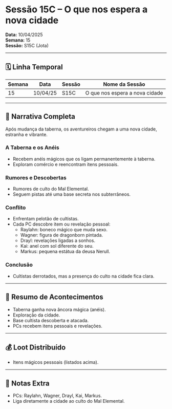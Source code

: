 # Sessão 15C – O que nos espera a nova cidade  
**Data:** 10/04/2025  
**Semana:** 15  
**Sessão:** S15C (Jota)  

---

## 🗓 Linha Temporal
| Semana | Data      | Sessão | Nome da Sessão               |
|--------|-----------|--------|-------------------------------|
| 15     | 10/04/25  | S15C   | O que nos espera a nova cidade |

---

## 📖 Narrativa Completa
Após mudança da taberna, os aventureiros chegam a uma nova cidade, estranha e vibrante.  

### A Taberna e os Anéis
- Recebem anéis mágicos que os ligam permanentemente à taberna.  
- Exploram comércio e reencontram itens pessoais.  

### Rumores e Descobertas
- Rumores de culto do Mal Elemental.  
- Seguem pistas até uma base secreta nos subterrâneos.  

### Conflito
- Enfrentam pelotão de cultistas.  
- Cada PC descobre item ou revelação pessoal:  
  - Raylahn: boneco mágico que muda sexo.  
  - Wagner: figura de dragonborn pintada.  
  - Drayl: revelações ligadas a sonhos.  
  - Kai: anel com sol diferente do seu.  
  - Markus: pequena estátua da deusa Nerull.  

### Conclusão
- Cultistas derrotados, mas a presença do culto na cidade fica clara.  

---

## 🎲 Resumo de Acontecimentos
- Taberna ganha nova âncora mágica (anéis).  
- Exploração da cidade.  
- Base cultista descoberta e atacada.  
- PCs recebem itens pessoais e revelações.  

---

## 💰 Loot Distribuído
- Itens mágicos pessoais (listados acima).  

---

## 🧾 Notas Extra
- PCs: Raylahn, Wagner, Drayl, Kai, Markus.  
- Liga diretamente a cidade ao culto do Mal Elemental.  
